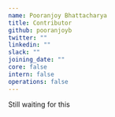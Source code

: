 ```yaml
---
name: Pooranjoy Bhattacharya
title: Contributor
github: pooranjoyb
twitter: ""
linkedin: ""
slack: ""
joining_date: ""
core: false
intern: false
operations: false
---
```


Still waiting for this
